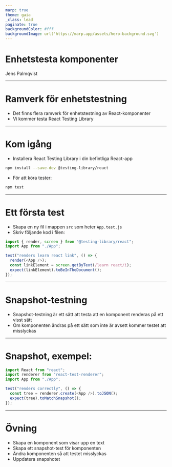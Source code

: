 ```yaml
---
marp: true
theme: gaia
_class: lead
paginate: true
backgroundColor: #fff
backgroundImage: url('https://marp.app/assets/hero-background.svg')
---
```


# Enhetstesta komponenter

Jens Palmqvist

---

# Ramverk för enhetstestning

- Det finns flera ramverk för enhetstestning av React-komponenter
- Vi kommer testa React Testing Library

---

# Kom igång

- Installera React Testing Library i din befintliga React-app

```sh
npm install --save-dev @testing-library/react
```

- För att köra tester:

```sh
npm test
```

---

# Ett första test

- Skapa en ny fil i mappen `src` som heter `App.test.js`
- Skriv följande kod i filen:

```js
import { render, screen } from "@testing-library/react";
import App from "./App";

test("renders learn react link", () => {
  render(<App />);
  const linkElement = screen.getByText(/learn react/i);
  expect(linkElement).toBeInTheDocument();
});
```

---

# Snapshot-testning

- Snapshot-testning är ett sätt att testa att en komponent renderas på ett visst sätt
- Om komponenten ändras på ett sätt som inte är avsett kommer testet att misslyckas

---

# Snapshot, exempel:

```js
import React from "react";
import renderer from "react-test-renderer";
import App from "./App";

test("renders correctly", () => {
  const tree = renderer.create(<App />).toJSON();
  expect(tree).toMatchSnapshot();
});
```

---

# Övning

- Skapa en komponent som visar upp en text
- Skapa ett snapshot-test för komponenten
- Ändra komponenten så att testet misslyckas
- Uppdatera snapshotet
